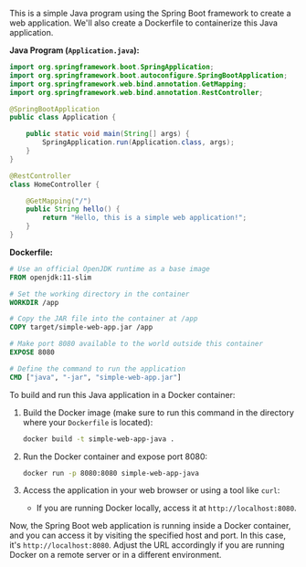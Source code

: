 This is a simple Java program using the Spring Boot framework to create a web application. We'll also create a Dockerfile to containerize this Java application.

**Java Program (`Application.java`):**
```java
import org.springframework.boot.SpringApplication;
import org.springframework.boot.autoconfigure.SpringBootApplication;
import org.springframework.web.bind.annotation.GetMapping;
import org.springframework.web.bind.annotation.RestController;

@SpringBootApplication
public class Application {

    public static void main(String[] args) {
        SpringApplication.run(Application.class, args);
    }
}

@RestController
class HomeController {

    @GetMapping("/")
    public String hello() {
        return "Hello, this is a simple web application!";
    }
}
```

**Dockerfile:**
```Dockerfile
# Use an official OpenJDK runtime as a base image
FROM openjdk:11-slim

# Set the working directory in the container
WORKDIR /app

# Copy the JAR file into the container at /app
COPY target/simple-web-app.jar /app

# Make port 8080 available to the world outside this container
EXPOSE 8080

# Define the command to run the application
CMD ["java", "-jar", "simple-web-app.jar"]
```

To build and run this Java application in a Docker container:

1. Build the Docker image (make sure to run this command in the directory where your `Dockerfile` is located):
   ```bash
   docker build -t simple-web-app-java .
   ```

2. Run the Docker container and expose port 8080:
   ```bash
   docker run -p 8080:8080 simple-web-app-java
   ```

3. Access the application in your web browser or using a tool like `curl`:
   - If you are running Docker locally, access it at `http://localhost:8080`.

Now, the Spring Boot web application is running inside a Docker container, and you can access it by visiting the specified host and port. In this case, it's `http://localhost:8080`. Adjust the URL accordingly if you are running Docker on a remote server or in a different environment.
